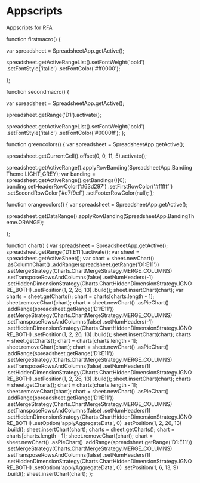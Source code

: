 # Appscripts
Appscripts for RFA

function firstmacro() {

  var spreadsheet = SpreadsheetApp.getActive();
  
  spreadsheet.getActiveRangeList().setFontWeight('bold')
  .setFontStyle('italic')
  .setFontColor('#ff0000');

};

function secondmacro() {

  var spreadsheet = SpreadsheetApp.getActive();

  spreadsheet.getRange('D1').activate();

  spreadsheet.getActiveRangeList().setFontWeight('bold')
  .setFontStyle('italic')
  .setFontColor('#0000ff');
};

function greencolors() {
  var spreadsheet = SpreadsheetApp.getActive();

  spreadsheet.getCurrentCell().offset(0, 0, 11, 5).activate();

  spreadsheet.getActiveRange().applyRowBanding(SpreadsheetApp.BandingTheme.LIGHT_GREY);
  var banding = spreadsheet.getActiveRange().getBandings()[0];
  banding.setHeaderRowColor('#63d297')
  .setFirstRowColor('#ffffff')
  .setSecondRowColor('#e7f9ef')
  .setFooterRowColor(null);
};

function orangecolors() {
  var spreadsheet = SpreadsheetApp.getActive();

  spreadsheet.getDataRange().applyRowBanding(SpreadsheetApp.BandingTheme.ORANGE);
  
};


function chart() {
  var spreadsheet = SpreadsheetApp.getActive();
  spreadsheet.getRange('D1:E11').activate();
  var sheet = spreadsheet.getActiveSheet();
  var chart = sheet.newChart()
  .asColumnChart()
  .addRange(spreadsheet.getRange('D1:E11'))
  .setMergeStrategy(Charts.ChartMergeStrategy.MERGE_COLUMNS)
  .setTransposeRowsAndColumns(false)
  .setNumHeaders(-1)
  .setHiddenDimensionStrategy(Charts.ChartHiddenDimensionStrategy.IGNORE_BOTH)
  .setPosition(1, 2, 26, 13)
  .build();
  sheet.insertChart(chart);
  var charts = sheet.getCharts();
  chart = charts[charts.length - 1];
  sheet.removeChart(chart);
  chart = sheet.newChart()
  .asPieChart()
  .addRange(spreadsheet.getRange('D1:E11'))
  .setMergeStrategy(Charts.ChartMergeStrategy.MERGE_COLUMNS)
  .setTransposeRowsAndColumns(false)
  .setNumHeaders(-1)
  .setHiddenDimensionStrategy(Charts.ChartHiddenDimensionStrategy.IGNORE_BOTH)
  .setPosition(1, 2, 26, 13)
  .build();
  sheet.insertChart(chart);
  charts = sheet.getCharts();
  chart = charts[charts.length - 1];
  sheet.removeChart(chart);
  chart = sheet.newChart()
  .asPieChart()
  .addRange(spreadsheet.getRange('D1:E11'))
  .setMergeStrategy(Charts.ChartMergeStrategy.MERGE_COLUMNS)
  .setTransposeRowsAndColumns(false)
  .setNumHeaders(1)
  .setHiddenDimensionStrategy(Charts.ChartHiddenDimensionStrategy.IGNORE_BOTH)
  .setPosition(1, 2, 26, 13)
  .build();
  sheet.insertChart(chart);
  charts = sheet.getCharts();
  chart = charts[charts.length - 1];
  sheet.removeChart(chart);
  chart = sheet.newChart()
  .asPieChart()
  .addRange(spreadsheet.getRange('D1:E11'))
  .setMergeStrategy(Charts.ChartMergeStrategy.MERGE_COLUMNS)
  .setTransposeRowsAndColumns(false)
  .setNumHeaders(1)
  .setHiddenDimensionStrategy(Charts.ChartHiddenDimensionStrategy.IGNORE_BOTH)
  .setOption('applyAggregateData', 0)
  .setPosition(1, 2, 26, 13)
  .build();
  sheet.insertChart(chart);
  charts = sheet.getCharts();
  chart = charts[charts.length - 1];
  sheet.removeChart(chart);
  chart = sheet.newChart()
  .asPieChart()
  .addRange(spreadsheet.getRange('D1:E11'))
  .setMergeStrategy(Charts.ChartMergeStrategy.MERGE_COLUMNS)
  .setTransposeRowsAndColumns(false)
  .setNumHeaders(1)
  .setHiddenDimensionStrategy(Charts.ChartHiddenDimensionStrategy.IGNORE_BOTH)
  .setOption('applyAggregateData', 0)
  .setPosition(1, 6, 13, 9)
  .build();
  sheet.insertChart(chart);
};


